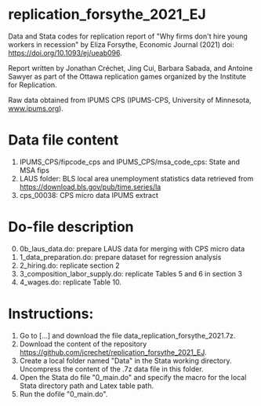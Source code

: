 # replication_forsythe_2021_EJ
Data and Stata codes for replication report of "Why firms don't hire young workers in recession" by Eliza Forsythe, Economic Journal (2021) doi: https://doi.org/10.1093/ej/ueab096.

Report written by Jonathan Créchet, Jing Cui, Barbara Sabada, and Antoine Sawyer as part of the Ottawa replication games organized by the Institute for Replication.

Raw data obtained from IPUMS CPS (IPUMS-CPS, University of Minnesota, www.ipums.org).

# Data file content
1. IPUMS_CPS/fipcode_cps and IPUMS_CPS/msa_code_cps: State and MSA fips
2. LAUS folder: BLS local area unemployment statistics data retrieved from https://download.bls.gov/pub/time.series/la
3. cps_00038: CPS micro data IPUMS extract

# Do-file description
0. 0b_laus_data.do: prepare LAUS data for merging with CPS micro data
1. 1_data_preparation.do: prepare dataset for regression analysis
2. 2_hiring.do: replicate section 2
3. 3_composition_labor_supply.do: replicate Tables 5 and 6 in section 3
4. 4_wages.do: replicate Table 10.

# Instructions:
1. Go to [...] and download the file data_replication_forsythe_2021.7z.
2. Download the content of the repository https://github.com/jcrechet/replication_forsythe_2021_EJ.
3. Create a local folder named "Data" in the Stata working directory. Uncompress the content of the .7z data file in this folder.
4. Open the Stata do file "0_main.do" and specify the macro for the local Stata directory path and Latex table path.
5. Run the dofile "0_main.do".
